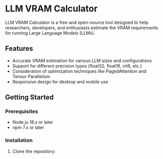 # LLM VRAM Calculator

LLM VRAM Calculator is a free and open-source tool designed to help researchers, developers, and enthusiasts estimate the VRAM requirements for running Large Language Models (LLMs).

## Features

- Accurate VRAM estimation for various LLM sizes and configurations
- Support for different precision types (float32, float16, int8, etc.)
- Consideration of optimization techniques like PagedAttention and Tensor Parallelism
- Responsive design for desktop and mobile use

## Getting Started

### Prerequisites

- Node.js 18.x or later
- npm 7.x or later

### Installation

1. Clone the repository:


